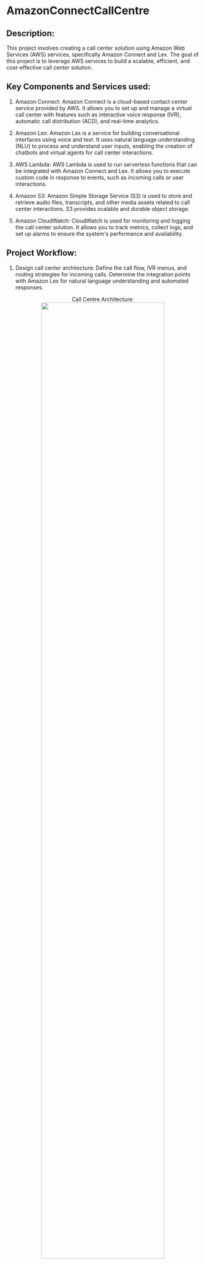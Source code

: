 # AmazonConnectCallCentre
<h2>Description:</h2>
This project involves creating a call center solution using Amazon Web Services (AWS) services, specifically Amazon Connect and Lex. The goal of this project is to leverage AWS services to build a scalable, efficient, and cost-effective call center solution.
<h2> Key Components and Services used:</h2>

1. Amazon Connect: Amazon Connect is a cloud-based contact center service provided by AWS. It allows you to set up and manage a virtual call center with features such as interactive voice response (IVR), automatic call distribution (ACD), and real-time analytics.

2. Amazon Lex: Amazon Lex is a service for building conversational interfaces using voice and text. It uses natural language understanding (NLU) to process and understand user inputs, enabling the creation of chatbots and virtual agents for call center interactions.

3. AWS Lambda: AWS Lambda is used to run serverless functions that can be integrated with Amazon Connect and Lex. It allows you to execute custom code in response to events, such as incoming calls or user interactions.

4. Amazon S3: Amazon Simple Storage Service (S3) is used to store and retrieve audio files, transcripts, and other media assets related to call center interactions. S3 provides scalable and durable object storage.

5. Amazon CloudWatch: CloudWatch is used for monitoring and logging the call center solution. It allows you to track metrics, collect logs, and set up alarms to ensure the system's performance and availability.
<h2>Project Workflow:</h2>

1. Design call center architecture: Define the call flow, IVR menus, and routing strategies for incoming calls. Determine the integration points with Amazon Lex for natural language understanding and automated responses.
<p align="center">
Call Centre Architecture: <br/>
<img src="https://imgur.com/NXmevLq.png" height="80%" width="80%">
<br />

<p align="center">
<img src="https://imgur.com/vE1YJEf.png" height="80%" width="80%">
<br />
    
2. Set up Amazon Connect: Configure Amazon Connect to create the call center instance. Define phone numbers, queues, routing profiles, and hours of operation. Customize the IVR prompts and greetings.
<p align="center">
Creating an Amazon Connect Instance: <br/>
<img src="https://imgur.com/QV7bCw6.png" height="80%" width="80%">
<br/>
    
<p align="center">
Seting up Identity for the Instance<br/>
<img src="https://imgur.com/wyRDc8C.png" height="80%" width="80%"><br/>
    
<p align="center">
Creating the Administrator for the instance.This Admin will be used to login on our website later. So do remember the username and password <br/>
<img src="https://imgur.com/7OVujrX.png" height="80%" width="80%"><br/>
    
<p align="center">
Seting up the Telephony: <br/>
<img src="https://imgur.com/gWWE6xO.png" height="80%" width="80%"><br/>
    
<p align="center">
You can view the S3 Bucket where your Instance Data is Stored. Scroll Down and Press Next.<br/>
<img src="https://imgur.com/nYBy4sz.png" height="80%" width="80%"><br/>
    
<p align="center">
Review all your data, Scroll Down and Press Create Instance. <br/>
<img src="https://imgur.com/YLDGfLZ.png" height="80%" width="80%">
<br/>

<p align="center">
Click on the Access URL of the Instance And Use the Admin User And Password Which We Set Up Earlier To Sign In<br/>
<img src="https://imgur.com/Dd6vG2K.png" height="80%" width="80%"> <br/>

<p align="center">
The Next Step is To Set Hours Of Operation. On the Dashboard Click On the Routing Option And Select Hours Of Operation<br/>
<img src="https://imgur.com/ukjoJ1V.png" height="80%" width="80%"><br/>

<p align="center">
Click on Add New Hours. Set a name, Select the Preferred Time Zone And Tht Number Of Working Days.<br/>
<img src="https://imgur.com/lW4XEp6.png" height="80%" width="80%"><br/>

<p align="center">
Now we Need to Set Up the Queues. On the Dashboard under the Routing Option, Select Queues.<br/>
<img src="https://imgur.com/DRDYjE1.png" height="80%" width="80%"><br/>

<p align="center">
Click on Add Queues. Name the Queue as Technical Queue and Select the Hours Of Operation as NineToFive.<br/>
<img src="https://imgur.com/9aXeKGg.png" height="80%" width="80%"><br/>

<p align="center">
Lets Add Another Queue For Sales. Name the Queue as Sales and Select the Hours Of Operation as Basic Hours.<br/>
<img src="https://imgur.com/ykuFNXi.png" height="80%" width="80%"><br/>

<p align="center">
Now we Need to Set Up the Routing Profiles.On the Dashboard Under the Users Menu Select Routing Profiles.<br/>
<img src="https://imgur.com/cH6ToMJ.png" height="80%" width="80%"><br/>

<p align="center">
Click on add Routing Profile and Add a Sales Routing Profile.Tick the Voice Box for Channel and Select Sales Queue under the Queues bar.
<br/>
<img src="https://imgur.com/oQ7IDlN.png" height="80%" width="80%"><br/>
<p align="center">
<img src="https://imgur.com/6tDKWhq.png" height="80%" width="80%><br/>

<p align="center">
Add Another Routing Profile for Technical Support. Tick the Voice Box for Channel and Select Technical Support Queues bar.<br/>
<img src="https://imgur.com/VGpTv7A.png" height="80%" width="80%"><br/>

Lets add some users now. On the dashboard under the Users menu select User Management option.
<p align="center">
<img src="https://imgur.com/YEqcWLE.png" height="80%" width="80%"> <br/>

Click on "Add User". Enter all the information for the User and Select the Security Profile as Agent and Routing Profile as Sales.
<p align="center">
<img src="https://imgur.com/xOmlLh1.png" height="80%" width="80%"> <br/>
<p align="center">
<img src="https://imgur.com/xOmlLh1.png" height="80%" width="80%"> <br/>

Lets add another user. Enter all the information for the User, Select the Security Profile as Agent and Routing Profile as Technical Support.
<p align="center">
<img src="https://imgur.com/F4a2jS8.png" height="80%" width="80%"> <br/> height="80%" width="80%"> <br/>
<p align="center">
<img src="https://imgur.com/m06ET1r.png" height="80%" width="80%"> <br/>



4. Create Amazon Lex bots: Design and build conversational bots using Amazon Lex. Define intents, slots, and utterances to handle different types of customer inquiries and automate responses.

5. Integrate Amazon Connect and Lex: Configure Amazon Connect to use Amazon Lex bots for handling customer interactions. Set up call flows and routing rules to direct calls to the appropriate Lex bot based on customer inputs.

6. Develop custom Lambda functions: Write and deploy Lambda functions to extend the functionality of Amazon Connect and Lex. This can include custom logic for call routing, data retrieval from external systems, or integration with other AWS services.

7. Store call center data: Set up S3 buckets to store call recordings, transcripts, and other media assets generated during call center interactions. Configure permissions and access control for secure storage.

8. Monitor and analyze: Use CloudWatch to monitor the performance and health of the call center solution. Set up alarms and notifications for critical metrics, such as call wait times or system failures. Analyze call center data to gain insights and improve customer service.
<h2>Benefits of Building a Call Center in AWS using Amazon Connect and Lex:</h2>

1. Scalability: AWS services allow the call center solution to scale up or down based on call volume and agent availability, ensuring optimal performance and customer satisfaction.

2. Cost-effectiveness: With pay-as-you-go pricing and the ability to provision resources as needed, AWS provides a cost-effective solution for building and operating a call center.

3. Automation and efficiency: By leveraging Amazon Lex for automated responses and natural language understanding, the call center can handle a large volume of customer inquiries efficiently, reducing the need for human intervention.                             

4. Integration and extensibility: AWS services, such as Lambda, allow for seamless integration with other systems and the ability to extend the functionality of the call center solution as needed.

5. Real-time analytics: With CloudWatch monitoring and logging, the call center can gain real-time insights into call center performance, agent productivity, and customer satisfaction, enabling continuous improvement.
<br/>
